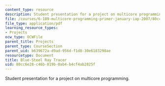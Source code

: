 ```yaml
---
content_type: resource
description: Student presentation for a project on multicore programming.
file: /courses/6-189-multicore-programming-primer-january-iap-2007/80cc6e28c46b819b0ab4b4cf4ab2825f_bluesteel.pdf
file_type: application/pdf
learning_resource_types:
- Projects
ocw_type: OCWFile
parent_title: Projects
parent_type: CourseSection
parent_uid: b639672a-d9ad-956d-f1d8-30e6183298ae
resourcetype: Document
title: Blue-Steel Ray Tracer
uid: 80cc6e28-c46b-819b-0ab4-b4cf4ab2825f
---
```

Student presentation for a project on multicore programming.

